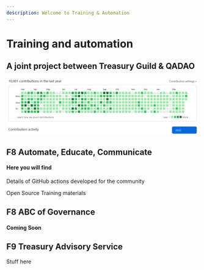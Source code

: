 ```yaml
---
description: Welcome to Training & Automation
---
```


# Training and automation

## A joint project between Treasury Guild & QADAO&#x20;

![](<.gitbook/assets/2022-03-08 (4).png>)

## F8 Automate, Educate, Communicate

#### Here you will find&#x20;

Details of GitHub actions developed for the community

Open Source Training materials

## F8 ABC of Governance

#### Coming Soon

## F9 Treasury Advisory Service

Stuff here
